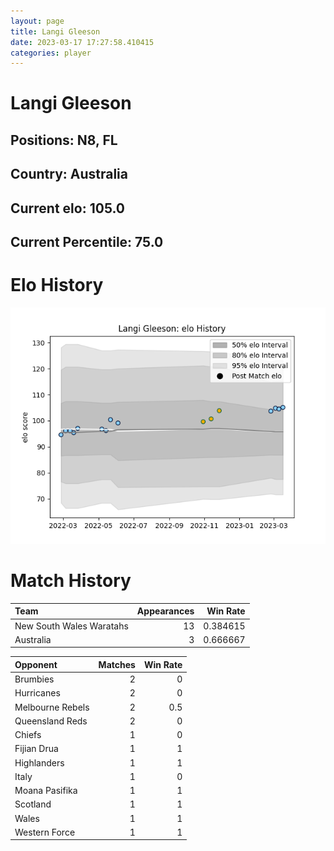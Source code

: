 ```yaml
---  
layout: page  
title: Langi Gleeson  
date: 2023-03-17 17:27:58.410415  
categories: player  
---
```

# Langi Gleeson

## Positions: N8, FL

## Country: Australia

## Current elo: 105.0

## Current Percentile: 75.0

# Elo History


![elo history](history_LangiGleeson.png)
# Match History


| Team                     |   Appearances |   Win Rate |
|:-------------------------|--------------:|-----------:|
| New South Wales Waratahs |            13 |   0.384615 |
| Australia                |             3 |   0.666667 |

| Opponent         |   Matches |   Win Rate |
|:-----------------|----------:|-----------:|
| Brumbies         |         2 |        0   |
| Hurricanes       |         2 |        0   |
| Melbourne Rebels |         2 |        0.5 |
| Queensland Reds  |         2 |        0   |
| Chiefs           |         1 |        0   |
| Fijian Drua      |         1 |        1   |
| Highlanders      |         1 |        1   |
| Italy            |         1 |        0   |
| Moana Pasifika   |         1 |        1   |
| Scotland         |         1 |        1   |
| Wales            |         1 |        1   |
| Western Force    |         1 |        1   |